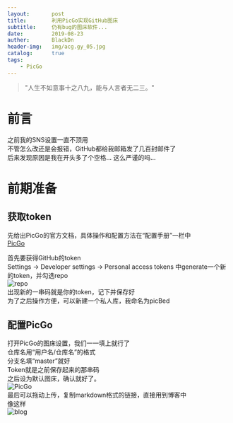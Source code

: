 ```yaml
---
layout:       post
title:        利用PicGo实现GitHub图床
subtitle:     仍有bug的图床软件...    
date:         2019-08-23
auther:       BlackDn
header-img:   img/acg.gy_05.jpg
catalog:      true
tags:
    - PicGo
---
```


>"人生不如意事十之八九，能与人言者无二三。"

# 前言
之前我的SNS设置一直不顶用  
不管怎么改还是会报错，GitHub都给我邮箱发了几百封邮件了  
后来发现原因是我在开头多了个空格...
这么严谨的吗...
# 前期准备
## 获取token
先给出PicGo的官方文档，具体操作和配置方法在“配置手册”一栏中  
[PicGo](https://picgo.github.io/PicGo-Doc/zh/guide/)  
  
首先要获得GitHub的token  
Settings -> Developer settings -> Personal access tokens 中generate一个新的token，并勾选repo  
![repo](https://raw.githubusercontent.com/BlackDn/picBed/master/repo.jpg?token=AKLRV3KPAZ26S4PFI64LHJS5MEKL6)  
出现新的一串码就是你的token，记下并保存好  
为了之后操作方便，可以新建一个私人库，我命名为picBed  
## 配置PicGo
打开PicGo的图床设置，我们一一填上就行了  
仓库名用“用户名/仓库名”的格式  
分支名填“master”就好  
Token就是之前保存起来的那串码    
之后设为默认图床，确认就好了。  
![PicGo](https://raw.githubusercontent.com/BlackDn/picBed/master/%E5%9B%BE%E5%BA%8A%E8%AE%BE%E7%BD%AE.png?token=AKLRV3ITWCXYFVE3T376SOC5MEKL4)  
最后可以拖动上传，复制markdown格式的链接，直接用到博客中  
像这样  
![blog](https://raw.githubusercontent.com/BlackDn/picBed/master/inBlog.jpg?token=AKLRV3NQLK7X6CKTNZH2GLK5MEKZE)  

